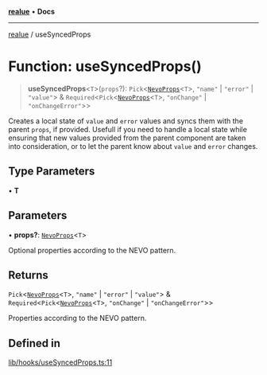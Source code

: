 [**realue**](../README.md) • **Docs**

***

[realue](../README.md) / useSyncedProps

# Function: useSyncedProps()

> **useSyncedProps**\<`T`\>(`props`?): `Pick`\<[`NevoProps`](../type-aliases/NevoProps.md)\<`T`\>, `"name"` \| `"error"` \| `"value"`\> & `Required`\<`Pick`\<[`NevoProps`](../type-aliases/NevoProps.md)\<`T`\>, `"onChange"` \| `"onChangeError"`\>\>

Creates a local state of `value` and `error` values and syncs them with the parent `props`, if provided.
Usefull if you need to handle a local state while ensuring that new values provided from the parent component are taken into consideration, or to let the parent know about `value` and `error` changes.

## Type Parameters

• **T**

## Parameters

• **props?**: [`NevoProps`](../type-aliases/NevoProps.md)\<`T`\>

Optional properties according to the NEVO pattern.

## Returns

`Pick`\<[`NevoProps`](../type-aliases/NevoProps.md)\<`T`\>, `"name"` \| `"error"` \| `"value"`\> & `Required`\<`Pick`\<[`NevoProps`](../type-aliases/NevoProps.md)\<`T`\>, `"onChange"` \| `"onChangeError"`\>\>

Properties according to the NEVO pattern.

## Defined in

[lib/hooks/useSyncedProps.ts:11](https://github.com/nevoland/realue/blob/1fa38fef80c9df28c076a8a44728e2fb20f56b0b/lib/hooks/useSyncedProps.ts#L11)
